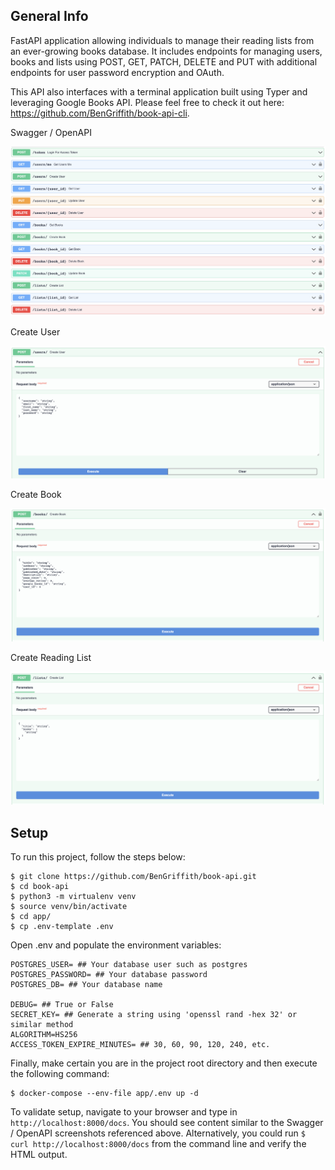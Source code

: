 ## General Info

FastAPI application allowing individuals to manage their reading lists from an ever-growing books database. It includes endpoints for managing users, books and lists using POST, GET, PATCH, DELETE and PUT with additional endpoints for user password encryption and OAuth. 

This API also interfaces with a terminal application built using Typer and leveraging Google Books API. Please feel free to check it out here: https://github.com/BenGriffith/book-api-cli. 

Swagger / OpenAPI

![Swagger](images/swagger.png "Swagger / OpenAPI")

Create User

![User](images/create_user.png "Create User")

Create Book

![Book](images/create_book.png "Create Book")

Create Reading List

![List](images/create_list.png "Create List")

## Setup
To run this project, follow the steps below:
```
$ git clone https://github.com/BenGriffith/book-api.git
$ cd book-api
$ python3 -m virtualenv venv
$ source venv/bin/activate
$ cd app/
$ cp .env-template .env
```

Open .env and populate the environment variables:
```
POSTGRES_USER= ## Your database user such as postgres
POSTGRES_PASSWORD= ## Your database password
POSTGRES_DB= ## Your database name

DEBUG= ## True or False
SECRET_KEY= ## Generate a string using 'openssl rand -hex 32' or similar method
ALGORITHM=HS256
ACCESS_TOKEN_EXPIRE_MINUTES= ## 30, 60, 90, 120, 240, etc.
```

Finally, make certain you are in the project root directory and then execute the following command:
```
$ docker-compose --env-file app/.env up -d
```

To validate setup, navigate to your browser and type in `http://localhost:8000/docs`. You should see content similar to the Swagger / OpenAPI screenshots referenced above. Alternatively, you could run `$ curl http://localhost:8000/docs` from the command line and verify the HTML output.
